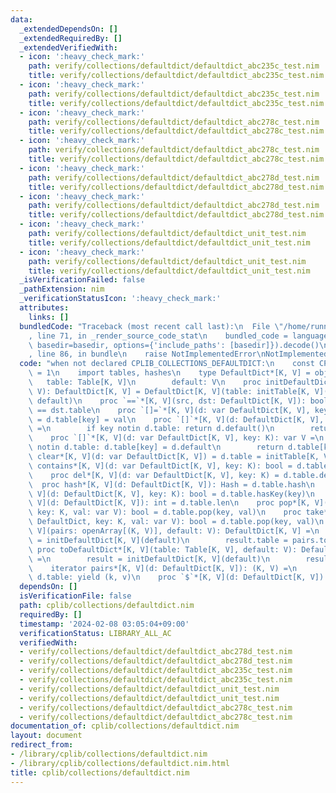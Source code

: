 ```yaml
---
data:
  _extendedDependsOn: []
  _extendedRequiredBy: []
  _extendedVerifiedWith:
  - icon: ':heavy_check_mark:'
    path: verify/collections/defaultdict/defaultdict_abc235c_test.nim
    title: verify/collections/defaultdict/defaultdict_abc235c_test.nim
  - icon: ':heavy_check_mark:'
    path: verify/collections/defaultdict/defaultdict_abc235c_test.nim
    title: verify/collections/defaultdict/defaultdict_abc235c_test.nim
  - icon: ':heavy_check_mark:'
    path: verify/collections/defaultdict/defaultdict_abc278c_test.nim
    title: verify/collections/defaultdict/defaultdict_abc278c_test.nim
  - icon: ':heavy_check_mark:'
    path: verify/collections/defaultdict/defaultdict_abc278c_test.nim
    title: verify/collections/defaultdict/defaultdict_abc278c_test.nim
  - icon: ':heavy_check_mark:'
    path: verify/collections/defaultdict/defaultdict_abc278d_test.nim
    title: verify/collections/defaultdict/defaultdict_abc278d_test.nim
  - icon: ':heavy_check_mark:'
    path: verify/collections/defaultdict/defaultdict_abc278d_test.nim
    title: verify/collections/defaultdict/defaultdict_abc278d_test.nim
  - icon: ':heavy_check_mark:'
    path: verify/collections/defaultdict/defaultdict_unit_test.nim
    title: verify/collections/defaultdict/defaultdict_unit_test.nim
  - icon: ':heavy_check_mark:'
    path: verify/collections/defaultdict/defaultdict_unit_test.nim
    title: verify/collections/defaultdict/defaultdict_unit_test.nim
  _isVerificationFailed: false
  _pathExtension: nim
  _verificationStatusIcon: ':heavy_check_mark:'
  attributes:
    links: []
  bundledCode: "Traceback (most recent call last):\n  File \"/home/runner/.local/lib/python3.10/site-packages/onlinejudge_verify/documentation/build.py\"\
    , line 71, in _render_source_code_stat\n    bundled_code = language.bundle(stat.path,\
    \ basedir=basedir, options={'include_paths': [basedir]}).decode()\n  File \"/home/runner/.local/lib/python3.10/site-packages/onlinejudge_verify/languages/nim.py\"\
    , line 86, in bundle\n    raise NotImplementedError\nNotImplementedError\n"
  code: "when not declared CPLIB_COLLECTIONS_DEFAULTDICT:\n    const CPLIB_COLLECTIONS_DEFAULTDICT*\
    \ = 1\n    import tables, hashes\n    type DefaultDict*[K, V] = object\n     \
    \   table: Table[K, V]\n        default: V\n    proc initDefaultDict*[K, V](default:\
    \ V): DefaultDict[K, V] = DefaultDict[K, V](table: initTable[K, V](), default:\
    \ default)\n    proc `==`*[K, V](src, dst: DefaultDict[K, V]): bool = src.table\
    \ == dst.table\n    proc `[]=`*[K, V](d: var DefaultDict[K, V], key: K, val: V)\
    \ = d.table[key] = val\n    proc `[]`*[K, V](d: DefaultDict[K, V], key: K): V\
    \ =\n        if key notin d.table: return d.default()\n        return d.table[key]\n\
    \    proc `[]`*[K, V](d: var DefaultDict[K, V], key: K): var V =\n        if key\
    \ notin d.table: d.table[key] = d.default\n        return d.table[key]\n    proc\
    \ clear*[K, V](d: var DefaultDict[K, V]) = d.table = initTable[K, V](0)\n    proc\
    \ contains*[K, V](d: var DefaultDict[K, V], key: K): bool = d.table.contains(key)\n\
    \    proc del*[K, V](d: var DefaultDict[K, V], key: K) = d.table.del(key)\n  \
    \  proc hash*[K, V](d: DefaultDict[K, V]): Hash = d.table.hash\n    proc hasKey*[K,\
    \ V](d: DefaultDict[K, V], key: K): bool = d.table.hasKey(key)\n    proc len*[K,\
    \ V](d: DefaultDict[K, V]): int = d.table.len\n    proc pop*[K, V](d: var DefaultDict,\
    \ key: K, val: var V): bool = d.table.pop(key, val)\n    proc take*[K, V](d: var\
    \ DefaultDict, key: K, val: var V): bool = d.table.pop(key, val)\n    proc toDefaultDict*[K,\
    \ V](pairs: openArray[(K, V)], default: V): DefaultDict[K, V] =\n        result\
    \ = initDefaultDict[K, V](default)\n        result.table = pairs.toTable\n   \
    \ proc toDefaultDict*[K, V](table: Table[K, V], default: V): DefaultDict[K, V]\
    \ =\n        result = initDefaultDict[K, V](default)\n        result.table = table\n\
    \    iterator pairs*[K, V](d: DefaultDict[K, V]): (K, V) =\n        for k, v in\
    \ d.table: yield (k, v)\n    proc `$`*[K, V](d: DefaultDict[K, V]): string = $(d.table)\n"
  dependsOn: []
  isVerificationFile: false
  path: cplib/collections/defaultdict.nim
  requiredBy: []
  timestamp: '2024-02-08 03:05:04+09:00'
  verificationStatus: LIBRARY_ALL_AC
  verifiedWith:
  - verify/collections/defaultdict/defaultdict_abc278d_test.nim
  - verify/collections/defaultdict/defaultdict_abc278d_test.nim
  - verify/collections/defaultdict/defaultdict_abc235c_test.nim
  - verify/collections/defaultdict/defaultdict_abc235c_test.nim
  - verify/collections/defaultdict/defaultdict_unit_test.nim
  - verify/collections/defaultdict/defaultdict_unit_test.nim
  - verify/collections/defaultdict/defaultdict_abc278c_test.nim
  - verify/collections/defaultdict/defaultdict_abc278c_test.nim
documentation_of: cplib/collections/defaultdict.nim
layout: document
redirect_from:
- /library/cplib/collections/defaultdict.nim
- /library/cplib/collections/defaultdict.nim.html
title: cplib/collections/defaultdict.nim
---
```

